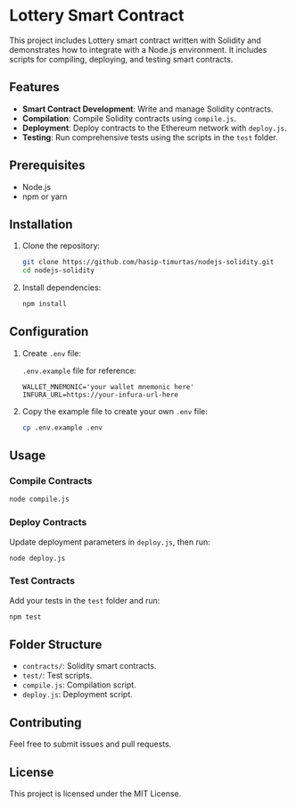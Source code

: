 # Lottery Smart Contract

This project includes Lottery smart contract written with Solidity and demonstrates how to integrate with a Node.js environment. It includes scripts for compiling, deploying, and testing smart contracts.

## Features

- **Smart Contract Development**: Write and manage Solidity contracts.
- **Compilation**: Compile Solidity contracts using `compile.js`.
- **Deployment**: Deploy contracts to the Ethereum network with `deploy.js`.
- **Testing**: Run comprehensive tests using the scripts in the `test` folder.

## Prerequisites

- Node.js
- npm or yarn

## Installation

1. Clone the repository:
    ```bash
    git clone https://github.com/hasip-timurtas/nodejs-solidity.git
    cd nodejs-solidity
    ```
2. Install dependencies:
    ```bash
    npm install
    ```

## Configuration

1. Create `.env` file:

    `.env.example` file for reference:
    ```env
    WALLET_MNEMONIC='your wallet mnemonic here'
    INFURA_URL=https://your-infura-url-here
    ```

2. Copy the example file to create your own `.env` file:
    ```bash
    cp .env.example .env
    ```

## Usage

### Compile Contracts

```bash
node compile.js
```

### Deploy Contracts

Update deployment parameters in `deploy.js`, then run:

```bash
node deploy.js
```

### Test Contracts

Add your tests in the `test` folder and run:

```bash
npm test
```

## Folder Structure

- `contracts/`: Solidity smart contracts.
- `test/`: Test scripts.
- `compile.js`: Compilation script.
- `deploy.js`: Deployment script.

## Contributing

Feel free to submit issues and pull requests.

## License

This project is licensed under the MIT License.
